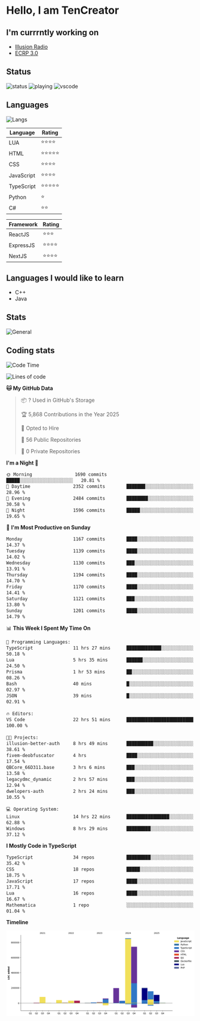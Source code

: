 # Hello, I am TenCreator

## I'm currrntly working on
- [Illusion Radio](https://illusionradio.co.uk/)
- [ECRP 3.0](http://github.com/Emerald-Coast-Roleplay/)

## Status
![status](https://api.statusbadges.me/badge/status/518334475038359555?simple=true&style=for-the-badge)
![playing](https://api.statusbadges.me/badge/playing/518334475038359555?style=for-the-badge)
![vscode](https://api.statusbadges.me/badge/vscode/518334475038359555?style=for-the-badge)

## Languages
![Langs](https://github-readme-stats.vercel.app/api/top-langs/?username=tencreator&layout=compact&theme=radical)


|Language|Rating|
|--------|------|
|LUA|⭐️⭐️⭐️⭐️|
|HTML|⭐️⭐️⭐️⭐️⭐️|
|CSS|⭐️⭐️⭐️⭐️|
|JavaScript|⭐️⭐️⭐️⭐️|
|TypeScript|⭐️⭐️⭐️⭐️⭐️|
|Python|⭐️|
|C#|⭐️⭐️ |

|Framework|Rating|
|--------|------|
|ReactJS|⭐️⭐️⭐|
|ExpressJS|⭐️⭐️⭐️⭐️|
|NextJS|⭐️⭐️⭐⭐️|

## Languages I would like to learn
- C++
- Java

## Stats
![General](https://github-readme-stats.vercel.app/api?username=tencreator&show_icons=true&theme=radical)

## Coding stats

<!--START_SECTION:waka-->
![Code Time](http://img.shields.io/badge/Code%20Time-737%20hrs%2048%20mins-blue)

![Lines of code](https://img.shields.io/badge/From%20Hello%20World%20I%27ve%20Written-2.6%20million%20lines%20of%20code-blue)

**🐱 My GitHub Data** 

> 📦 ? Used in GitHub's Storage 
 > 
> 🏆 5,868 Contributions in the Year 2025
 > 
> 💼 Opted to Hire
 > 
> 📜 56 Public Repositories 
 > 
> 🔑 0 Private Repositories 
 > 
**I'm a Night 🦉** 

```text
🌞 Morning                1690 commits        █████░░░░░░░░░░░░░░░░░░░░   20.81 % 
🌆 Daytime                2352 commits        ███████░░░░░░░░░░░░░░░░░░   28.96 % 
🌃 Evening                2484 commits        ████████░░░░░░░░░░░░░░░░░   30.58 % 
🌙 Night                  1596 commits        █████░░░░░░░░░░░░░░░░░░░░   19.65 % 
```
📅 **I'm Most Productive on Sunday** 

```text
Monday                   1167 commits        ████░░░░░░░░░░░░░░░░░░░░░   14.37 % 
Tuesday                  1139 commits        ████░░░░░░░░░░░░░░░░░░░░░   14.02 % 
Wednesday                1130 commits        ███░░░░░░░░░░░░░░░░░░░░░░   13.91 % 
Thursday                 1194 commits        ████░░░░░░░░░░░░░░░░░░░░░   14.70 % 
Friday                   1170 commits        ████░░░░░░░░░░░░░░░░░░░░░   14.41 % 
Saturday                 1121 commits        ███░░░░░░░░░░░░░░░░░░░░░░   13.80 % 
Sunday                   1201 commits        ████░░░░░░░░░░░░░░░░░░░░░   14.79 % 
```


📊 **This Week I Spent My Time On** 

```text
💬 Programming Languages: 
TypeScript               11 hrs 27 mins      █████████████░░░░░░░░░░░░   50.18 % 
Lua                      5 hrs 35 mins       ██████░░░░░░░░░░░░░░░░░░░   24.50 % 
Prisma                   1 hr 53 mins        ██░░░░░░░░░░░░░░░░░░░░░░░   08.26 % 
Bash                     40 mins             █░░░░░░░░░░░░░░░░░░░░░░░░   02.97 % 
JSON                     39 mins             █░░░░░░░░░░░░░░░░░░░░░░░░   02.91 % 

🔥 Editors: 
VS Code                  22 hrs 51 mins      █████████████████████████   100.00 % 

🐱‍💻 Projects: 
illusion-better-auth     8 hrs 49 mins       ██████████░░░░░░░░░░░░░░░   38.61 % 
fivem-deobfuscator       4 hrs               ████░░░░░░░░░░░░░░░░░░░░░   17.54 % 
QBCore_66D311.base       3 hrs 6 mins        ███░░░░░░░░░░░░░░░░░░░░░░   13.58 % 
legacydmc_dynamic        2 hrs 57 mins       ███░░░░░░░░░░░░░░░░░░░░░░   12.94 % 
dwelopers-auth           2 hrs 24 mins       ███░░░░░░░░░░░░░░░░░░░░░░   10.55 % 

💻 Operating System: 
Linux                    14 hrs 22 mins      ████████████████░░░░░░░░░   62.88 % 
Windows                  8 hrs 29 mins       █████████░░░░░░░░░░░░░░░░   37.12 % 
```

**I Mostly Code in TypeScript** 

```text
TypeScript               34 repos            █████████░░░░░░░░░░░░░░░░   35.42 % 
CSS                      18 repos            █████░░░░░░░░░░░░░░░░░░░░   18.75 % 
JavaScript               17 repos            ████░░░░░░░░░░░░░░░░░░░░░   17.71 % 
Lua                      16 repos            ████░░░░░░░░░░░░░░░░░░░░░   16.67 % 
Mathematica              1 repo              ░░░░░░░░░░░░░░░░░░░░░░░░░   01.04 % 
```



**Timeline**

![Lines of Code chart](https://raw.githubusercontent.com/tencreator/tencreator/main/assets/bar_graph.png)


<!--END_SECTION:waka-->
